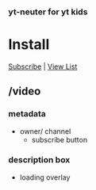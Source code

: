 ### yt-neuter for yt kids
# Install

[Subscribe](https://subscribe.adblockplus.org/?location=https%3A%2F%2Fraw.githubusercontent.com%2Fmchangrh%2Fyt-neuter%2Fmain%2Ffilters%2Fytkids.txt&title=yt-neuter%20ytkids) | [View List](https://raw.githubusercontent.com/mchangrh/yt-neuter/main/filters/ytkids.txt)

## /video
### metadata
* owner/ channel
  * subscribe button
### description box
  * loading overlay